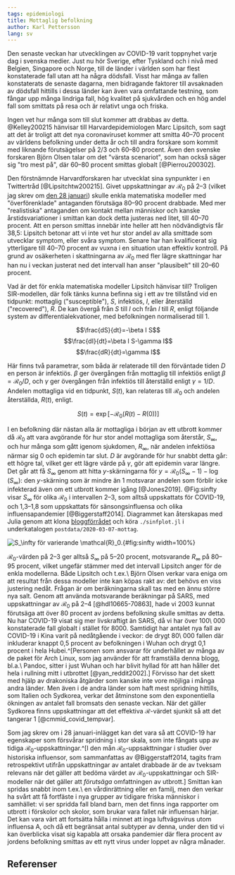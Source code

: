 ```yaml
---
tags: epidemiologi
title: Mottaglig befolkning
author: Karl Pettersson
lang: sv
---
```


Den senaste veckan har utvecklingen av COVID-19 varit toppnyhet varje
dag i svenska medier. Just nu hör Sverige, efter Tyskland och i nivå
med Belgien, Singapore och Norge, till de länder i världen som har
flest konstaterade fall utan att ha några dödsfall. Visst har många
av fallen konstaterats de senaste dagarna, men bidragande faktorer
till avsaknaden av dödsfall hittills i dessa länder kan även
vara omfattande testning, som fångar upp många lindriga fall, hög
kvalitet på sjukvården och en hög andel fall som smittats på resa
och är relativt unga och friska.

Ingen vet hur många som till slut kommer att drabbas av detta.
@Kelley200215 hänvisar till Harvardepidemiologen Marc Lipsitch,
som sagt att det är troligt att det nya coronaviruset kommer att
smitta 40–70 procent av världens befolkning under detta år och
till andra forskare som kommit med liknande förutsägelser på 2/3
och 60–80 procent. Även den svenske forskaren Björn Olsen talar
om det "värsta scenariot", som han också säger sig "tro mest på", där
60–80 procent smittas globalt [@Pierrou200302].

Den förstnämnde Harvardforskaren har utvecklat sina synpunkter i en
Twittertråd [@Lipsitchtw200215]. Givet uppskattningar av $\mathcal{R}_0$ på 2–3
(vilket jag skrev om [den 28 januari](2020-01-28-oro.html)) skulle
enkla matematiska modeller med "överförenklade" antaganden förutsäga
80–90 procent drabbade. Med mer "realistiska" antaganden om kontakt
mellan människor och kanske årstidsvariationer i smittan kan dock
detta justeras ned litet, till 40–70 procent. Att en person smittas
innebär inte heller att hen nödvändigtvis får 38,5: Lipsitch betonar
att vi inte vet hur stor andel av alla smittade som utvecklar symptom,
eller svåra symptom. Senare har han kvalificerat sig ytterligare till
40–70 procent av vuxna i en situation utan effektiv kontroll. På grund
av osäkerheten i skattningarna av $\mathcal{R}_0$ med fler lägre skattningar har
han nu i veckan justerat ned det intervall han anser "plausibelt" till
20–60 procent.

Vad är det för enkla matematiska modeller Lipsitch hänvisar till?
Troligen SIR-modellen, där folk tänks kunna befinna sig i ett
av tre tillstånd vid en tidpunkt: mottaglig ("susceptible"), $S$,
infektiös, $I$, eller återställd ("recovered"), $R$. De kan
övergå från $S$ till $I$ och från $I$ till $R$, enligt
följande system av differentialekvationer, med befolkningen
normaliserad till 1.

$$\frac{dS}{dt}=-\beta I S$$
$$\frac{dI}{dt}=\beta I S-\gamma I$$
$$\frac{dR}{dt}=\gamma I$$

Här finns två parametrar, som båda är relaterade till den förväntade
tiden $D$ en person är infektiös. $\beta$ ger övergången från
mottaglig till infektiös enligt $\beta=\mathcal{R}_0/D$, och
$\gamma$ ger övergången från infektiös till återställd enligt
$\gamma=1/D$. Andelen mottagliga vid en tidpunkt, $S(t)$, kan
relateras till $\mathcal{R}_0$ och andelen återställda, $R(t)$, enligt.

$$S(t)=\exp[-\mathcal{R}_0(R(t)-R(0))]$$

I en befolkning där nästan alla är mottagliga i början av ett utbrott
kommer då $\mathcal{R}_0$ att vara avgörande för hur stor andel mottagliga som
återstår, $S_\infty$, och hur många som gått igenom sjukdomen,
$R_\infty$, när andelen infektiösa närmar sig 0 och epidemin tar slut.
$D$ är avgörande för hur snabbt detta går: ett högre tal, vilket ger
ett lägre värde på $\gamma$, gör att epidemin varar längre. Det går att
få $S_\infty$ genom att hitta $y$-skärningarna för
$y=\mathcal{R}_0(S_\infty-1)-\log(S_\infty)$: den $y$-skärning som är mindre än
1 motsvarar andelen som förblir icke infekterad även om ett utbrott kommer
igång [@Jones2019]. @Fig:sinfty visar $S_\infty$ för olika $\mathcal{R}_0$ i
intervallen 2–3, som alltså uppskattats för COVID-19, och 1,3–1,8 som
uppskattats för sänsongsinfluensa och olika influensapandemier
[@Biggerstaff2014]. Diagrammet kan återskapas med Julia genom att
klona [bloggförrådet](https://github.com/klpn/static-dust.git) och
köra `./sinfplot.jl` i underkatalogen `postdata/2020-03-07-mottag`.

![$S_\infty$ för varierande $\mathcal{R}_0$.](../images/sinfty.svg){#fig:sinfty width=100%}

$\mathcal{R}_0$-värden på 2–3 ger alltså $S_\infty$ på 5–20 procent, motsvarande
$R_\infty$ på 80–95 procent, vilket ungefär stämmer med det intervall
Lipsitch anger för de enkla modellerna. Både Lipsitch och t.ex.\ Björn
Olsen verkar vara eniga om att resultat från dessa modeller inte kan
köpas rakt av: det behövs en viss justering nedåt. Frågan är om
beräkningarna skall tas med en ännu större nya salt. Genom att använda
motsvarande beräkningar på SARS, med uppskattningar av $\mathcal{R}_0$ på 2–4
[@hdl10665-70863], hade vi 2003 kunnat förutsäga att över 80 procent
av jordens befolkning skulle smittas av detta. Nu har COVID-19 visat
sig mer livskraftigt än SARS, då vi har över 100\ 000 konstaterade
fall globalt i stället för 8000. Samtidigt har antalet nya fall av
COVID-19 i Kina varit på nedåtgående i veckor: de drygt 80\ 000 fallen
där inkluderar knappt 0,5 procent av befolkningen i Wuhan och drygt
0,1 procent i hela Hubei.^[Personen som ansvarar för underhållet av
många av de paket för Arch Linux, som jag använder för att framställa
denna blogg, bl.a.\ Pandoc, sitter i just Wuhan och har blivit hyllad
för att han håller det hela i rullning mitt i utbrottet
[@yan_reddit2002].] Förvisso har det skett med hjälp av drakoniska
åtgärder som kanske inte vore möjliga i många andra länder. Men även i
de andra länder som haft mest spridning hittills, som Italien och
Sydkorea, verkar det åtminstone som den exponentiella ökningen
av antalet fall bromsats den senaste veckan. När det gäller Sydkorea
finns uppskattningar att det effektiva $\mathcal{R}$-värdet sjunkit så att det
tangerar 1 [@cmmid_covid_tempvar].

Som jag skrev om i 28 januari-inlägget kan det vara så att COVID-19
har egenskaper som försvårar spridning i stor skala, som inte fångats
upp av tidiga $\mathcal{R}_0$-uppskattningar.^[I den mån $\mathcal{R}_0$-uppsakttningar i
studier över historiska influensor, som sammanfattas av
@Biggerstaff2014, tagits fram retrospektivt utifrån uppskattningar av
antalet drabbade är de av tveksam relevans när det gäller att bedöma
värdet av $\mathcal{R}_0$-uppskattningar och SIR-modeller när det gäller att
*förutsäga* omfattningen av utbrott.] Smittan kan spridas snabbt inom
t.ex.\ en vårdinrättning eller en familj, men den verkar ha svårt att
få fortfäste i nya grupper av tidigare friska människor i samhället:
vi ser spridda fall bland barn, men det finns inga rapporter om
utbrott i förskolor och skolor, som brukar vara fallet när influensan
härjar. Det kan vara värt att fortsätta hålla i minnet att inga
luftvägsvirus utom influensa A, och då ett begränsat antal subtyper av
denna, under den tid vi kan överblicka visat sig kapabla att orsaka
pandemier där flera procent av jordens befolkning smittas av ett nytt
virus under loppet av några månader.

## Referenser

